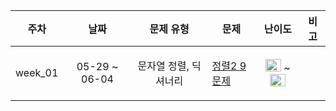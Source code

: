 | 주차 | 날짜 | 문제 유형 | 문제 | 난이도 | 비고 |
|:---:|:---:|:---:|:---:|:---:|:---:|
| week_01 | 05-29 ~ 06-04 | 문자열 정렬, 딕셔너리 | <p align=left> [정렬2 9문제](https://www.acmicpc.net/workbook/view/7318) | <img height="20px" width="25px" src="https://static.solved.ac/tier_small/6.svg"/> ~ <img height="20px" width="25px" src="https://static.solved.ac/tier_small/8.svg"/> |  |